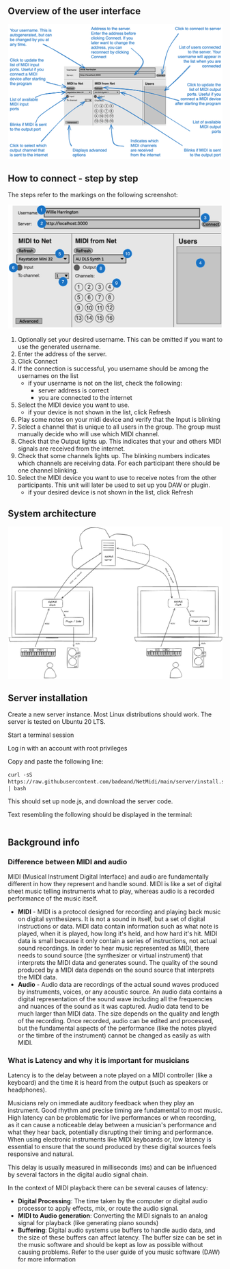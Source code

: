 



## Overview of the user interface

![](resources/client-max-main-window.png)

## How to connect - step by step


The steps refer to the markings on the following screenshot:


![](resources/how-to-connect.png)


1. Optionally set your desired username. This can be omitted if you want to use the generated username.
2. Enter the address of the server.
3. Click Connect
4. If the connection is successful, you username should be among the usernames on the list
	- if your username is not on the list, check the following:
		- server address is correct
		- you are connected to the internet
5. Select the MIDI device you want to use.
	- if your device is not shown in the list, click Refresh
6. Play some notes on your midi device and verify that the Input is blinking
7. Select a channel that is unique to all users in the group. The group must manually decide who will use which MIDI channel.
8. Check that the Output lights up. This indicates that your and others MIDI signals are received from the internet.
9. Check that some channels lights up. The blinking numbers indicates which channels are receiving data. For each participant there should be one channel blinking.
10. Select the MIDI device you want to use to receive notes from the other participants. This unit will later be used to set up you DAW or plugin.
	- if your desired device is not shown in the list, click Refresh


## System architecture

![](resources/Communication.png)

## Server installation






Create a new server instance. Most Linux distributions should work. The server is tested on Ubuntu 20 LTS.

Start a terminal session

Log in with an account with root privileges

Copy and paste the following line:


```
curl -sS https://raw.githubusercontent.com/badeand/NetMidi/main/server/install.sh | bash
```

This should set up node.js, and download the server code.

Text resembling the following should be displayed in the terminal:

```

```






## Background info

### Difference between MIDI and audio

  
MIDI (Musical Instrument Digital Interface) and audio are fundamentally different in how they represent and handle sound. MIDI is like a set of digital sheet music telling instruments what to play, whereas audio is a recorded performance of the music itself.

- **MIDI** - MIDI is a protocol designed for recording and playing back music on digital synthesizers. It is not a sound in itself, but a set of digital instructions or data. MIDI data contain information such as what note is played, when it is played, how long it's held, and how hard it's hit. MIDI data is small because it only contain a series of instructions, not actual sound recordings. In order to hear music represented as MIDI, there needs to sound source (the synthesizer or virtual instrument) that interprets the MIDI data and generates sound. The quality of the sound produced by a MIDI data depends on the sound source that interprets the MIDI data.
- **Audio** - Audio data are  recordings of the actual sound waves produced by instruments, voices, or any acoustic source. An audio data contains a digital representation of the sound wave including all the frequencies and nuances of the sound as it was captured. Audio data tend to be much larger than MIDI data. The size depends on the quality and length of the recording. Once recorded, audio can be edited and processed, but the fundamental aspects of the performance (like the notes played or the timbre of the instrument) cannot be changed as easily as with MIDI.


### What is Latency and why it is important for musicians


Latency is to the delay between a note played on a MIDI controller (like a keyboard) and the time it is heard from the output (such as speakers or headphones).

Musicians rely on immediate auditory feedback when they play an instrument. Good rhythm and precise timing are fundamental to most music. High latency can be problematic for live performances or when recording, as it can cause a noticeable delay between a musician's performance and what they hear back, potentially disrupting their timing and performance. When using electronic instruments like MIDI keyboards or, low latency is essential to ensure that the sound produced by these digital sources feels responsive and natural.

This delay is usually measured in milliseconds (ms) and can be influenced by several factors in the digital audio signal chain.

In the context of MIDI playback there can be several causes of latency:

- **Digital Processing**: The time taken by the computer or digital audio processor to apply effects, mix, or route the audio signal.
- **MIDI to Audio generation**: Converting the MIDI signals to an analog signal for playback (like generating piano sounds)
- **Buffering**: Digital audio systems use buffers to handle audio data, and the size of these buffers can affect latency. The buffer size can be set in the music software and should be kept as low as possible without causing problems. Refer to the user guide of you music software (DAW) for more information


